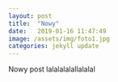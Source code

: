 ```yaml
---
layout: post
title:  "Nowy"
date:   2019-01-16 11:47:49
image: /assets/img/foto1.jpg
categories: jekyll update
---
```


Nowy post lalalalalallalalal
